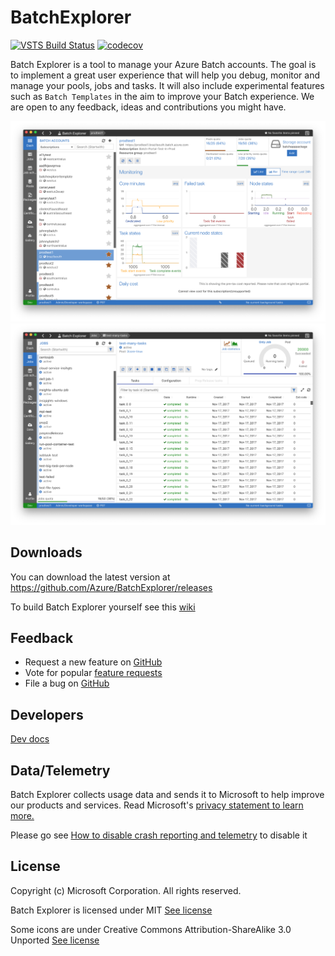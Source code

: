 # BatchExplorer

[![VSTS Build Status](https://dev.azure.com/azurebatch/BatchExplorer/_apis/build/status/BatchExplorer%20-%20CI)](https://dev.azure.com/azurebatch/BatchExplorer/_build/latest?definitionId=8)
[![codecov](https://codecov.io/gh/Azure/BatchExplorer/branch/master/graph/badge.svg)](https://codecov.io/gh/Azure/BatchExplorer)

Batch Explorer is a tool to manage your Azure Batch accounts. The goal is to implement a great user experience that will help you debug, monitor and manage your pools, jobs and tasks.
It will also include experimental features such as `Batch Templates` in the aim to improve your Batch experience. We are open to any feedback, ideas and contributions you might have.

![Account view](docs/images/account-home.png)
![Job view](docs/images/job-home.png)

## Downloads

You can download the latest version at <https://github.com/Azure/BatchExplorer/releases>

To build Batch Explorer yourself see this [wiki](https://github.com/Azure/BatchExplorer/wiki)

## Feedback

* Request a new feature on [GitHub](https://github.com/Azure/BatchExplorer/issues)
* Vote for popular [feature requests](https://github.com/Azure/BatchExplorer/issues?utf8=%E2%9C%93&q=is%3Aopen+is%3Aissue+label%3Afeature+sort%3Areactions-%2B1-desc+)
* File a bug on [GitHub](https://github.com/Azure/BatchExplorer/issues)

## Developers

[Dev docs](docs/readme.md)

## Data/Telemetry

Batch Explorer collects usage data and sends it to Microsoft to help improve our products and services. Read Microsoft's [privacy statement to learn more.](https://privacy.microsoft.com/en-us/privacystatement)

Please go see [How to disable crash reporting and telemetry](https://github.com/Azure/BatchExplorer/wiki/Crash-reporting-and-telemetry#how-to-disable-crash-reporting-and-telemetry) to disable it

## License

Copyright (c) Microsoft Corporation. All rights reserved.

Batch Explorer is licensed under MIT [See license](LICENSE)

Some icons are under Creative Commons Attribution-ShareAlike 3.0 Unported [See license](app/assets/images/logos/LICENSE)
